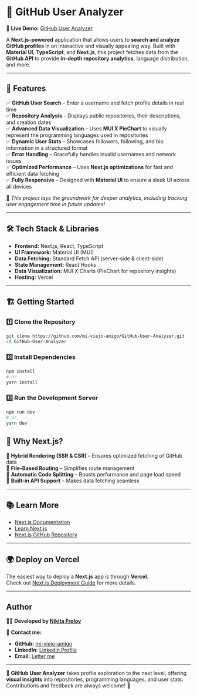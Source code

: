 # 🚀 GitHub User Analyzer  

🔗 **Live Demo:** [GitHub User Analyzer](https://git-hub-user-analyzer.vercel.app/)  

A **Next.js-powered** application that allows users to **search and analyze GitHub profiles** in an interactive and visually appealing way. Built with **Material UI**, **TypeScript**, and **Next.js**, this project fetches data from the **GitHub API** to provide **in-depth repository analytics**, language distribution, and more.

---

## 📌 **Features**

✅ **GitHub User Search** – Enter a username and fetch profile details in real time  
✅ **Repository Analysis** – Displays public repositories, their descriptions, and creation dates  
✅ **Advanced Data Visualization** – Uses **MUI X PieChart** to visually represent the programming languages used in repositories  
✅ **Dynamic User Stats** – Showcases followers, following, and bio information in a structured format  
✅ **Error Handling** – Gracefully handles invalid usernames and network issues  
✅ **Optimized Performance** – Uses **Next.js optimizations** for fast and efficient data fetching  
✅ **Fully Responsive** – Designed with **Material UI** to ensure a sleek UI across all devices  

🚀 *This project lays the groundwork for deeper analytics, including tracking user engagement time in future updates!*  

---

## 🛠 **Tech Stack & Libraries**  

- **Frontend:** Next.js, React, TypeScript  
- **UI Framework:** Material UI (MUI)  
- **Data Fetching:** Standard Fetch API (server-side & client-side)  
- **State Management:** React Hooks  
- **Data Visualization:** MUI X Charts (PieChart for repository insights)  
- **Hosting:** Vercel  

---

## 🏗 **Getting Started**  

### **1️⃣ Clone the Repository**  
```bash
git clone https://github.com/mi-viejo-amigo/GitHub-User-Analyzer.git
cd GitHub-User-Analyzer
```
### **2️⃣ Install Dependencies** 
```bash
npm install
# or
yarn install
```

### **3️⃣ Run the Development Server** 
```bash
npm run dev
# or
yarn dev
```

## 🚀 Why Next.js?
🔹 **Hybrid Rendering (SSR & CSR)** – Ensures optimized fetching of GitHub data  
🔹 **File-Based Routing** – Simplifies route management  
🔹 **Automatic Code Splitting** – Boosts performance and page load speed  
🔹 **Built-in API Support** – Makes data fetching seamless  

---

## 📚 Learn More  
- [Next.js Documentation](https://nextjs.org/docs)  
- [Learn Next.js](https://nextjs.org/learn)  
- [Next.js GitHub Repository](https://github.com/vercel/next.js)  

---

## 🌍 Deploy on Vercel  
The easiest way to deploy a **Next.js** app is through **Vercel**.  
Check out [Next.js Deployment Guide](https://nextjs.org/docs/app/building-your-application/deploying) for more details.  

---

## **Author**  
👨‍💻 **Developed by [Nikita Frolov](https://github.com/NKT-FRLV)**  

📩 **Contact me:**  
- **GitHub:** [mi-viejo-amigo](https://github.com/NKT-FRLV)  
- **LinkedIn:** [LinkedIn Profile](https://www.linkedin.com/in/nktfrlv)  
- **Email:** [Letter me](mailto:nkt.frlv7@yandex.ru)  

---

🚀 **GitHub User Analyzer** takes profile exploration to the next level, offering **visual insights** into repositories, programming languages, and user stats. Contributions and feedback are always welcome! 🎉 

